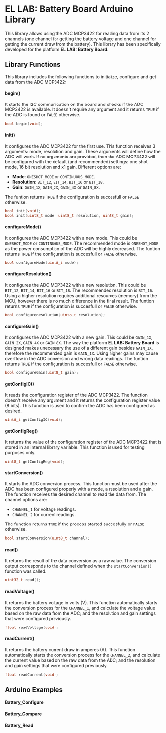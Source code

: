 # EL LAB: Battery Board Arduino Library
This library allows using the ADC MCP3422 for reading data from its 2 channels (one channel for getting the battery voltage and one channel for getting the current draw from the battery). This library has been specifically developed for the platform **EL LAB: Battery Board**.
## Library Functions
This library includes the following functions to initialize, configure and get data from the ADC MCP3422:
#### begin()
It starts the I2C communication on the board and checks if the ADC MCP3422 is available. It doesn't require any argument and it returns `TRUE` if the ADC is found or `FALSE` otherwise.
```C++
bool begin(void);
```
#### init()
It configures the ADC MCP3422 for the first use. This function receives 3 arguments: mode, resolution and gain. These arguments will define how the ADC will work. If no arguments are provided, then the ADC MCP3422 will be configured with the default (and recommended) settings: one shot mode, 16 bit resolution and x1 gain. Different options are:
- **Mode**: `ONESHOT_MODE` or `CONTINUOUS_MODE`.
- **Resolution**: `BIT_12`, `BIT_14`, `BIT_16` or `BIT_18`.
- **Gain**: `GAIN_1X`, `GAIN_2X`, `GAIN_4X` or `GAIN_8X`.

The funtion returns `TRUE` if the configuration is succesfull or `FALSE` otherwise.
```C++
bool init(void);
bool init(uint8_t mode, uint8_t resolution, uint8_t gain);
```
#### configureMode()
It configures the ADC MCP3422 with a new mode. This could be `ONESHOT_MODE` or `CONTINUOUS_MODE`. The recommended mode is `ONESHOT_MODE` as the power consumption of the ADC will be highly decreased. The funtion returns `TRUE` if the configuration is succesfull or `FALSE` otherwise.
```C++
bool configureMode(uint8_t mode);
```
#### configureResolution()
It configures the ADC MCP3422 with a new resolution. This could be `BIT_12`, `BIT_14`, `BIT_16` or `BIT_18`. The recommended resolution is `BIT_16`. Using a higher resolution requires additional resources (memory) from the MCU, however there is no much difference in the final result. The funtion returns `TRUE` if the configuration is succesfull or `FALSE` otherwise.
```C++
bool configureResolution(uint8_t resolution);
```
#### configureGain()
It configures the ADC MCP3422 with a new gain. This could be `GAIN_1X`, `GAIN_2X`, `GAIN_4X` or `GAIN_8X`. The way the platform **EL LAB: Battery Board** is designed makes unecessary the use of a different gain besides `GAIN_1X`, therefore the recommended gain is `GAIN_1X`. Using higher gains may cause overflow in the ADC conversion and wrong data readings. The funtion returns `TRUE` if the configuration is succesfull or `FALSE` otherwise.
```C++
bool configureGain(uint8_t gain);
```
#### getConfigIC()
It reads the configuration register of the ADC MCP3422. The function doesn't receive any argument and it returns the configuration register value (8 bits). This function is used to confirm the ADC has been configured as desired.
```C++
uint8_t getConfigIC(void);
```
#### getConfigReg()
It returns the value of the configuration register of the ADC MCP3422 that is stored in an internal library variable. This function is used for testing purposes only.
```C++
uint8_t getConfigReg(void);
```
#### startConversion()
It starts the ADC conversion process. This function must be used after the ADC has been configured properly with a mode, a resolution and a gain. The function receives the desired channel to read the data from. The channel options are:
- `CHANNEL_1` for voltage readings.
- `CHANNEL_2` for current readings.

The function returns `TRUE` if the process started succesfully or `FALSE` otherwise.
```C++
bool startConversion(uint8_t channel);
```
#### read()
It returns the result of the data conversion as a raw value. The conversion output corresponds to the channel defined when the `startConversion()` function was called.
```C++
uint32_t read();
```
#### readVoltage()
It returns the battery voltage in volts (V). This function automatically starts the conversion process for the `CHANNEL_1`, and calculate the voltage value based on the raw data from the ADC; and the resolution and gain settings that were configured previously.
```C++
float readVoltage(void);
```
#### readCurrent()
It returns the battery current draw in amperes (A). This function automatically starts the conversion process for the `CHANNEL_2`, and calculate the current value based on the raw data from the ADC; and the resolution and gain settings that were configured previously.
```C++
float readCurrent(void);
```
## Arduino Examples
#### Battery_Configure
#### Battery_Compare
#### Battery_Read
